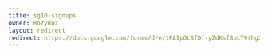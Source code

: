 ```yaml
---
title: sg10-signups
owner: RozyRoz
layout: redirect
redirect: https://docs.google.com/forms/d/e/1FAIpQLSfDf-yZdKsf8pLT9thg2Ox9TiP9A93NVDK5ltPrGji8lPzU-Q/viewform
---
```

